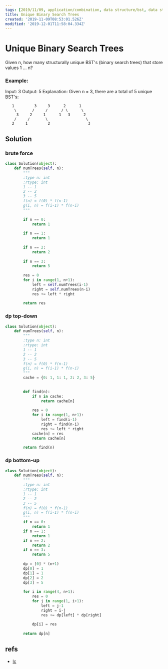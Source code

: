 ```yaml
---
tags: [2019/11/09, application/combination, data structure/bst, data structure/tree, leetcode/96, method/dp]
title: Unique Binary Search Trees
created: '2019-11-09T08:53:01.526Z'
modified: '2019-12-01T11:58:04.334Z'
---
```


# Unique Binary Search Trees

Given n, how many structurally unique BST's (binary search trees) that store values 1 ... n?

### Example:

Input: 3
Output: 5
Explanation:
Given n = 3, there are a total of 5 unique BST's:

```
   1         3     3      2      1
    \       /     /      / \      \
     3     2     1      1   3      2
    /     /       \                 \
   2     1         2                 3
```

## Solution

### brute force

```python
class Solution(object):
    def numTrees(self, n):
        """
        :type n: int
        :rtype: int
        1 -- 1
        2 -- 2
        3 -- 5
        f(n) = f(0) * f(n-1)
        g(i, n) = f(i-1) * f(n-i)
        """
        
        if n == 0:
            return 1
        
        if n == 1:
            return 1
        
        if n == 2:
            return 2
        
        if n == 3:
            return 5
        
        res = 0
        for i in range(1, n+1):
            left = self.numTrees(i-1)
            right = self.numTrees(n-i)
            res += left * right
        
        return res
```

### dp top-down

```python
class Solution(object):
    def numTrees(self, n):
        """
        :type n: int
        :rtype: int
        1 -- 1
        2 -- 2
        3 -- 5
        f(n) = f(0) * f(n-1)
        g(i, n) = f(i-1) * f(n-i)
        """
        cache = {0: 1, 1: 1, 2: 2, 3: 5}
        
        
        def find(n):
            if n in cache:
                return cache[n]
            
            res = 0
            for i in range(1, n+1):
                left = find(i-1)
                right = find(n-i)
                res += left * right
            cache[n] = res
            return cache[n]
        
        return find(n)
```

### dp bottom-up

```python
class Solution(object):
    def numTrees(self, n):
        """
        :type n: int
        :rtype: int
        1 -- 1
        2 -- 2
        3 -- 5
        f(n) = f(0) * f(n-1)
        g(i, n) = f(i-1) * f(n-i)
        """
        if n == 0:
            return 1
        if n == 1:
            return 1
        if n == 2:
            return 2
        if n == 3:
            return 5
        
        dp = [0] * (n+1)
        dp[0] = 1
        dp[1] = 1
        dp[2] = 2
        dp[3] = 5
        
        for i in range(4, n+1):
            res = 0
            for j in range(1, i+1):
                left = j-1
                right = i-j
                res += dp[left] * dp[right]
            
            dp[i] = res
                       
        return dp[n]
```


## refs

* [lc](https://leetcode.com/problems/unique-binary-search-trees/)

